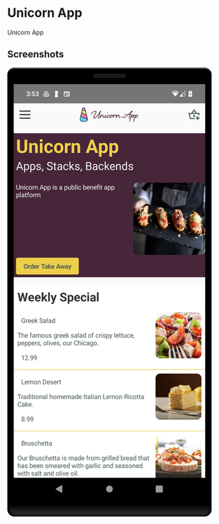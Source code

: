 # Unicorn App
Unicorn App

## Screenshots

![Screenshot 1](https://raw.githubusercontent.com/arunabhdas/jetpackapp/main/screenshots/screenshot_1.png)
